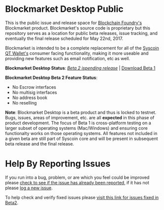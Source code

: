 # Blockmarket Desktop Public

This is the public issue and release space for [Blockchain Foundry's](http://blockchainfoundry.co) Blockmarket product. Blockmarket's source code is proprietary but this repository serves as a location for public beta releases, issue tracking, and eventually the final release scheduled for May 22nd, 2017. 

Blockmarket is intended to be a complete replacement for all of the [Syscoin QT Wallet's](http://syscoin.org) consumer facing functionality, making it more useable and providing new features such as email notification, etc as well.

**Blockmarket Desktop Status**: *[Beta 2 ispending release]()* | [Download Beta 1](https://github.com/syscoin/blockmarket-desktop-public/releases/tag/1.0.0-beta1)

**Blockmarket Desktop Beta 2 Feature Status**: 
* No Escrow interfaces
* No multisig interfaces
* No address book
* No reselling

**Note**: Blockmarket Desktop is a beta product and thus is locked to testnet. Bugs, issues, areas of improvement, etc. are all **expected** in this phase of product development. The focus of Beta 1 is cross-platform testing on a larger subset of operating systems (Mac/Windows) and ensuring core functionalty works on those operating systems. All features not included in a given beta are still part of Syscoin core and will be present in subsequent beta release and the final release.

# Help By Reporting Issues
If you run into a bug, problem, or are which you feel could be improved please [check to see if the issue has already been reported](https://github.com/syscoin/blockmarket-desktop-public/issues), if it has not please [log a new issue](https://github.com/syscoin/blockmarket-desktop-public/issues/new). 

To help check and verify fixed issues please [visit this link for issues fixed in Beta2](https://github.com/syscoin/blockmarket-desktop-public/issues?q=is%3Aissue+is%3Aopen+label%3A%22retest+in+beta2%22).

